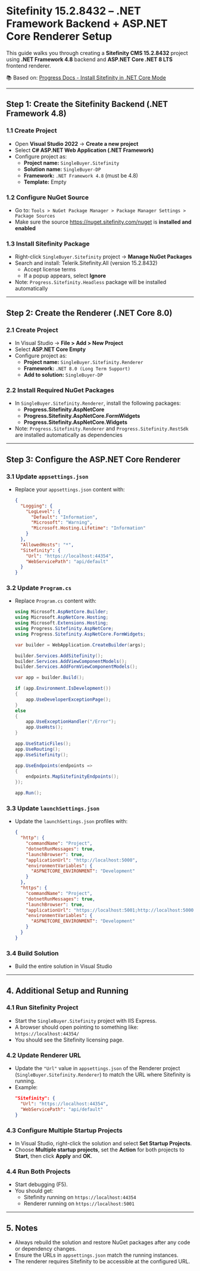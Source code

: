 # Sitefinity 15.2.8432 – .NET Framework Backend + ASP.NET Core Renderer Setup

This guide walks you through creating a **Sitefinity CMS 15.2.8432** project using **.NET Framework 4.8** backend and **ASP.NET Core .NET 8 LTS** frontend renderer.

📚 Based on: [Progress Docs - Install Sitefinity in .NET Core Mode](https://www.progress.com/documentation/sitefinity-cms/152/install-sitefinity-in-.net-core-mode-dp)

---

## Step 1: Create the Sitefinity Backend (.NET Framework 4.8)
### 1.1 Create Project
- Open **Visual Studio 2022** → **Create a new project**  
- Select **C# ASP.NET Web Application (.NET Framework)**  
- Configure project as:  
  - **Project name:** `SingleBuyer.Sitefinity`  
  - **Solution name:** `SingleBuyer-DP`  
  - **Framework:** `.NET Framework 4.8` (must be 4.8)  
  - **Template:** Empty

### 1.2 Configure NuGet Source
- Go to: `Tools > NuGet Package Manager > Package Manager Settings > Package Sources`  
- Make sure the source https://nuget.sitefinity.com/nuget is **installed and enabled**

### 1.3 Install Sitefinity Package
- Right-click `SingleBuyer.Sitefinity` project → **Manage NuGet Packages**  
- Search and install: Telerik.Sitefinity.All (version 15.2.8432)
  - Accept license terms  
  - If a popup appears, select **Ignore**  
- Note: `Progress.Sitefinity.Headless` package will be installed automatically  
---

## Step 2: Create the Renderer (.NET Core 8.0)
### 2.1 Create Project
- In Visual Studio → **File > Add > New Project**  
- Select **ASP.NET Core Empty**  
- Configure project as:  
  - **Project name:** `SingleBuyer.Sitefinity.Renderer`  
  - **Framework:** `.NET 8.0 (Long Term Support)`  
  - **Add to solution:** `SingleBuyer-DP`

### 2.2 Install Required NuGet Packages
- In `SingleBuyer.Sitefinity.Renderer`, install the following packages:
  - **Progress.Sitefinity.AspNetCore**
  - **Progress.Sitefinity.AspNetCore.FormWidgets**
  - **Progress.Sitefinity.AspNetCore.Widgets**
- Note: `Progress.Sitefinity.Renderer` and `Progress.Sitefinity.RestSdk` are installed automatically as dependencies
---

## Step 3: Configure the ASP.NET Core Renderer
### 3.1 Update `appsettings.json`
- Replace your `appsettings.json` content with:
  ```json
  {
    "Logging": {
      "LogLevel": {
        "Default": "Information",
        "Microsoft": "Warning",
        "Microsoft.Hosting.Lifetime": "Information"
      }
    },
    "AllowedHosts": "*",
    "Sitefinity": {
      "Url": "https://localhost:44354",
      "WebServicePath": "api/default"
    }
  }
  ```

### 3.2 Update `Program.cs`
- Replace `Program.cs` content with:
  ```csharp
  using Microsoft.AspNetCore.Builder;
  using Microsoft.AspNetCore.Hosting;
  using Microsoft.Extensions.Hosting;
  using Progress.Sitefinity.AspNetCore;
  using Progress.Sitefinity.AspNetCore.FormWidgets;
  
  var builder = WebApplication.CreateBuilder(args);
  
  builder.Services.AddSitefinity();
  builder.Services.AddViewComponentModels();
  builder.Services.AddFormViewComponentModels();
  
  var app = builder.Build();
  
  if (app.Environment.IsDevelopment())
  {
      app.UseDeveloperExceptionPage();
  }
  else
  {
      app.UseExceptionHandler("/Error");
      app.UseHsts();
  }
  
  app.UseStaticFiles();
  app.UseRouting();
  app.UseSitefinity();
  
  app.UseEndpoints(endpoints =>
  {
      endpoints.MapSitefinityEndpoints();
  });
  
  app.Run();
  ```

### 3.3 Update `launchSettings.json`
- Update the `launchSettings.json` profiles with:
  ```json
  {
    "http": {
      "commandName": "Project",
      "dotnetRunMessages": true,
      "launchBrowser": true,
      "applicationUrl": "http://localhost:5000",
      "environmentVariables": {
        "ASPNETCORE_ENVIRONMENT": "Development"
      }
    },
    "https": {
      "commandName": "Project",
      "dotnetRunMessages": true,
      "launchBrowser": true,
      "applicationUrl": "https://localhost:5001;http://localhost:5000",
      "environmentVariables": {
        "ASPNETCORE_ENVIRONMENT": "Development"
      }
    }
  }
  ```

### 3.4 Build Solution
- Build the entire solution in Visual Studio 
---

## 4. Additional Setup and Running
### 4.1 Run Sitefinity Project
  - Start the `SingleBuyer.Sitefinity` project with IIS Express.  
  - A browser should open pointing to something like: `https://localhost:44354/`  
  - You should see the Sitefinity licensing page.

### 4.2 Update Renderer URL
 - Update the `"Url"` value in `appsettings.json` of the Renderer project (`SingleBuyer.Sitefinity.Renderer`) to match the URL where Sitefinity is running.  
 - Example:  
     ```json
     "Sitefinity": {
       "Url": "https://localhost:44354",
       "WebServicePath": "api/default"
     }
     ```
### 4.3 Configure Multiple Startup Projects
 - In Visual Studio, right-click the solution and select **Set Startup Projects**.  
 - Choose **Multiple startup projects**, set the **Action** for both projects to **Start**, then click **Apply** and **OK**.

### 4.4 Run Both Projects
 - Start debugging (F5).  
 - You should get:
   - Sitefinity running on `https://localhost:44354`
   - Renderer running on `https://localhost:5001`
---

## 5. Notes
- Always rebuild the solution and restore NuGet packages after any code or dependency changes.  
- Ensure the URLs in `appsettings.json` match the running instances.  
- The renderer requires Sitefinity to be accessible at the configured URL.
